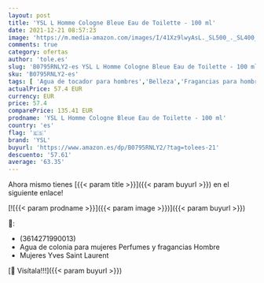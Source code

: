 ```yaml
---
layout: post
title: 'YSL L Homme Cologne Bleue Eau de Toilette - 100 ml'
date: 2021-12-21 08:57:23
image: 'https://m.media-amazon.com/images/I/41Xz9lwyAsL._SL500_._SL400_.jpg'
comments: true
category: ofertas
author: 'tole.es'
slug: 'B0795RNLY2-es YSL L Homme Cologne Bleue Eau de Toilette - 100 ml'
sku: 'B0795RNLY2-es'
tags: [ 'Agua de tocador para hombres','Belleza','Fragancias para hombres','Perfumes y fragancias','de','eau','toilette','ysl', ]
actualPrice: 57.4 EUR
currency: EUR
price: 57.4
comparePrice: 135.41 EUR
prodname: 'YSL L Homme Cologne Bleue Eau de Toilette - 100 ml'
country: 'es'
flag: '🇪🇸'
brand: 'YSL'
buyurl: 'https://www.amazon.es/dp/B0795RNLY2/?tag=tolees-21'
descuento: '57.61'
average: '63.35'
---
```


Ahora mismo tienes [{{< param title >}}]({{< param buyurl >}}) en el siguiente enlace!

[![{{< param prodname >}}]({{< param image >}})]({{< param buyurl >}})

🔎:

- (3614271990013)
- Agua de colonia para mujeres Perfumes y fragancias Hombre
- Mujeres Yves Saint Laurent

[🛒 Visítala!!!]({{< param buyurl >}})
